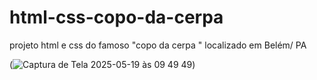 # html-css-copo-da-cerpa
projeto html e css do famoso "copo da cerpa " localizado em Belém/ PA


(![Captura de Tela 2025-05-19 às 09 49 49](https://github.com/user-attachments/assets/2ab0ed97-6d8a-4c21-97c0-3c5034a54be0))
